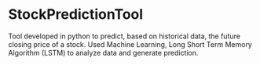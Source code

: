 # StockPredictionTool
Tool developed in python to predict, based on historical data, the future closing price of a stock. Used Machine Learning, Long Short Term Memory Algorithm (LSTM) to analyze data and generate prediction.
